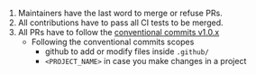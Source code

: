 1. Maintainers have the last word to merge or refuse PRs.
2. All contributions have to pass all CI tests to be merged.
3. All PRs have to follow the [conventional commits v1.0.x](https://www.conventionalcommits.org/en/v1.0.0-beta.4/)
   - Following the conventional commits scopes
       - github to add or modify files inside `.github/`
       - `<PROJECT_NAME>` in case you make changes in a project
